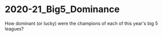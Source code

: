 # 2020-21_Big5_Dominance
 How dominant (or lucky) were the champions of each of this year's big 5 leagues?
